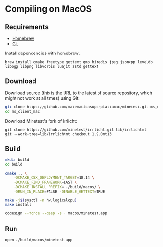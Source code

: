 # Compiling on MacOS

## Requirements

- [Homebrew](https://brew.sh/)
- [Git](https://git-scm.com/downloads)

Install dependencies with homebrew:

```
brew install cmake freetype gettext gmp hiredis jpeg jsoncpp leveldb libogg libpng libvorbis luajit zstd gettext
```

## Download

Download source (this is the URL to the latest of source repository, which might not work at all times) using Git:

```bash
git clone https://github.com/matematicasuperpiattamac/minetest.git ms_client_mac
cd ms_client_mac
```

Download Minetest's fork of Irrlicht:

```
git clone https://github.com/minetest/irrlicht.git lib/irrlichtmt
git --work-tree=lib/irrlichtmt checkout 1.9.0mt13
```

## Build

```bash
mkdir build
cd build

cmake .. \
    -DCMAKE_OSX_DEPLOYMENT_TARGET=10.14 \
    -DCMAKE_FIND_FRAMEWORK=LAST \
    -DCMAKE_INSTALL_PREFIX=../build/macos/ \
    -DRUN_IN_PLACE=FALSE -DENABLE_GETTEXT=TRUE

make -j$(sysctl -n hw.logicalcpu)
make install

codesign --force --deep -s - macos/minetest.app
```

## Run

```
open ./build/macos/minetest.app
```
